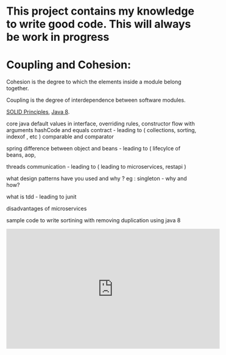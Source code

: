 <h1>This project contains my knowledge to write good code. This will always be work in progress</h1>

<h1>Coupling and Cohesion: </h1>
<p>Cohesion is the degree to which the elements inside a module belong together.</p> 
<p>Coupling is the degree of interdependence between software modules.</p>

[SOLID Principles][1], [Java 8].

  

core java
default values in interface, overriding rules, constructor flow with arguments
hashCode and equals contract - leading to ( collections, sorting, indexof , etc ) 
comparable and comparator


spring
difference between object and beans - leading to ( lifecylce of beans, aop, 


threads communication - leading to ( leading to microservices, restapi )

what design patterns have you used and why ?
eg : singleton - why and how? 




what is tdd - leading to junit

disadvantages of microservices

sample code to write sortining with removing duplication using java 8

[java 8]: Java8/Java8.md "java 8 feature"
[1]: SOLID/SolidPrinciples.md "SOLID Principles"


<iframe width="560" height="315" src="https://www.youtube.com/embed/yl6dwgK3KmI" title="YouTube video player" frameborder="0" allow="accelerometer; autoplay; clipboard-write; encrypted-media; gyroscope; picture-in-picture" allowfullscreen></iframe>